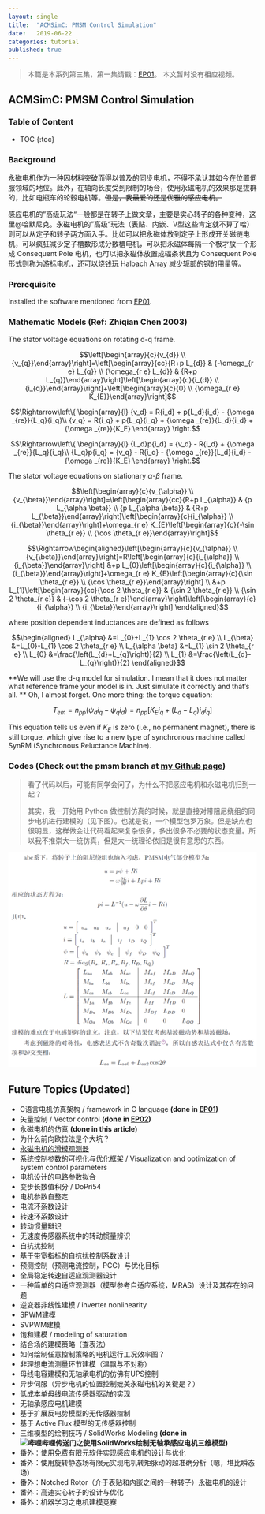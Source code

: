 ```yaml
---
layout: single
title:  "ACMSimC: PMSM Control Simulation"
date:   2019-06-22
categories: tutorial
published: true
---
```


> 本篇是本系列第三集，第一集请戳：[EP01](https://horychen.github.io/tutorial/AC-Machine-Simulation-Framework-in-C/)。
> 本文暂时没有相应视频。

## ACMSimC: PMSM Control Simulation

### Table of Content

* TOC
{:toc}
### Background

永磁电机作为一种因材料突破而得以普及的同步电机，不得不承认其如今在位置伺服领域的地位。此外，在轴向长度受到限制的场合，使用永磁电机的效果那是拔群的，比如电瓶车的轮毂电机等。~~但是，我最爱的还是优雅的感应电机。~~

感应电机的”高级玩法“一般都是在转子上做文章，主要是实心转子的各种变种，这里@哈默尼克。永磁电机的”高级“玩法（表贴、内嵌、V型这些肯定就不算了哈）则可以从定子和转子两方面入手。比如可以把永磁体放到定子上形成开关磁链电机，可以疯狂减少定子槽数形成分数槽电机，可以把永磁体每隔一个极才放一个形成 Consequent Pole 电机，也可以把永磁体放置成辐条状且为 Consequent Pole 形式则称为游标电机，还可以烧钱玩 Halbach Array 减少轭部的钢的用量等。



### Prerequisite

Installed the software mentioned from [EP01](https://horychen.github.io/tutorial/AC-Machine-Simulation-Framework-in-C/).



### Mathematic Models (Ref: Zhiqian Chen 2003)

The stator voltage equations on rotating d-q frame.

$$\left[\begin{array}{c}{v_{d}} \\ {v_{q}}\end{array}\right]=\left[\begin{array}{cc}{R+p L_{d}} & {-\omega_{r e} L_{q}} \\ {\omega_{r e} L_{d}} & {R+p L_{q}}\end{array}\right]\left[\begin{array}{c}{i_{d}} \\ {i_{q}}\end{array}\right]+\left[\begin{array}{c}{0} \\ {\omega_{r e} K_{E}}\end{array}\right]$$

$$\Rightarrow\left\{ \begin{array}{l}
{v_d} = R{i_d} + p{L_d}{i_d} - {\omega _{re}}{L_q}{i_q}\\
{v_q} = R{i_q} + p{L_q}{i_q} + {\omega _{re}}{L_d}{i_d} + {\omega _{re}}{K_E}
\end{array} \right.$$

$$\Rightarrow\left\{ \begin{array}{l}
{L_d}p{i_d} = {v_d} - R{i_d} + {\omega _{re}}{L_q}{i_q}\\
{L_q}p{i_q} = {v_q} - R{i_q} - {\omega _{re}}{L_d}{i_d} - {\omega _{re}}{K_E}
\end{array} \right.$$



The stator voltage equations on stationary $\alpha$-$\beta$ frame.

$$\left[\begin{array}{c}{v_{\alpha}} \\ {v_{\beta}}\end{array}\right]=\left[\begin{array}{cc}{R+p L_{\alpha}} & {p L_{\alpha \beta}} \\ {p L_{\alpha \beta}} & {R+p L_{\beta}}\end{array}\right]\left[\begin{array}{c}{i_{\alpha}} \\ {i_{\beta}}\end{array}\right]+\omega_{r e} K_{E}\left[\begin{array}{c}{-\sin \theta_{r e}} \\ {\cos \theta_{r e}}\end{array}\right]$$

$$\Rightarrow\begin{aligned}\left[\begin{array}{c}{v_{\alpha}} \\ {v_{\beta}}\end{array}\right]=R\left[\begin{array}{c}{i_{\alpha}} \\ {i_{\beta}}\end{array}\right] &+p L_{0}\left[\begin{array}{c}{i_{\alpha}} \\ {i_{\beta}}\end{array}\right]+\omega_{r e} K_{E}\left[\begin{array}{c}{\sin \theta_{r e}} \\ {\cos \theta_{r e}}\end{array}\right] \\ &+p L_{1}\left[\begin{array}{cc}{\cos 2 \theta_{r e}} & {\sin 2 \theta_{r e}} \\ {\sin 2 \theta_{r e}} & {-\cos 2 \theta_{r e}}\end{array}\right]\left[\begin{array}{c}{i_{\alpha}} \\ {i_{\beta}}\end{array}\right] \end{aligned}$$



where position dependent inductances are defined as follows

$$\begin{aligned} L_{\alpha} &=L_{0}+L_{1} \cos 2 \theta_{r e} \\ L_{\beta} &=L_{0}-L_{1} \cos 2 \theta_{r e} \\ L_{\alpha \beta} &=L_{1} \sin 2 \theta_{r e} \\ L_{0} &=\frac{\left(L_{d}+L_{q}\right)}{2} \\ L_{1} &=\frac{\left(L_{d}-L_{q}\right)}{2} \end{aligned}$$



**We will use the d-q model for simulation. I mean that it does not matter what reference frame your model is in. Just simulate it correctly and that’s all. ** Oh, I almost forget. One more thing: the torque equation:

$$T_{em}=n_{pp}\left(\psi_{d} i_{q}-\psi_{q} i_{d}\right)=n_{pp}\left[K_E i_{q}+\left(L_{d}-L_{q}\right) i_{d} i_{q}\right]$$

This equation tells us even if $K_E$ is zero (i.e., no permanent magnet), there is still torque, which give rise to a new type of synchronous machine called SynRM (Synchronous Reluctance Machine).



### Codes (Check out the pmsm branch at [my Github page](https://github.com/horychen/ACMSIMC_TUT))

> 看了代码以后，可能有同学会问了，为什么不把感应电机和永磁电机归到一起？
>
> 其实，我一开始用 Python 做控制仿真的时候，就是直接对带阻尼绕组的同步电机进行建模的（见下图）。也就是说，一个模型包罗万象。但是缺点也很明显，这样做会让代码看起来复杂很多，多出很多不必要的状态变量。所以我不推崇大一统仿真，但是大一统理论依旧是很有意思的东西。

![永磁感应大一统模型（摘自我的本科论文）](/assets/images/1561239593187.png)

## Future Topics (Updated)

- C语言电机仿真架构 / framework in C language **(done in [EP01](https://horychen.github.io/tutorial/AC-Machine-Simulation-Framework-in-C/))**
- 矢量控制 / Vector control **(done in [EP02](https://horychen.github.io/tutorial/ACMSimC-Field-Oriented-Control/))**
- 永磁电机的仿真 **(done in this article)**
- 为什么前向欧拉法是个大坑？
- [永磁电机的滑模观测器](https://www.zhihu.com/question/323600165)
- 系统控制参数的可视化与优化框架 / Visualization and optimization of system control parameters
- 电机设计的电路参数拟合
- 变步长数值积分 / DoPri54
- 电机参数自整定
- 电流环系数设计
- 转速环系数设计
- 转动惯量辩识
- 无速度传感器系统中的转动惯量辨识
- 自抗扰控制
- 基于带宽指标的自抗扰控制系数设计
- 预测控制（预测电流控制，PCC）与优化目标
- 全局稳定转速自适应观测器设计
- 一种简单的自适应观测器（模型参考自适应系统，MRAS）设计及其存在的问题
- 逆变器非线性建模 / inverter nonlinearity
- SPWM建模
- SVPWM建模
- 饱和建模 / modeling of saturation
- 结合场的建模策略（查表法）
- 如何绘制任意控制策略的电机运行工况效率图？
- 非理想电流测量环节建模（温飘与不对称）
- 母线电容建模和无轴承电机的仿佛有UPS控制
- 异步伺服（异步电机的位置控制媲美永磁电机的关键是？）
- 低成本单母线电流传感器驱动的实现
- 无轴承感应电机建模
- 基于扩展反电势模型的无传感器控制
- 基于 Active Flux 模型的无传感器控制
- 三维模型的绘制技巧 / SolidWorks Modeling **(done in ![哔哩哔哩传送门之使用SolidWorks绘制无轴承感应电机三维模型](https://www.bilibili.com/video/av55227896))**
- 番外：使用免费有限元软件实现感应电机的设计与优化
- 番外：使用旋转静态场有限元实现电机转矩脉动的超准确分析（嗯，堪比瞬态场）
- 番外：Notched Rotor（介于表贴和内嵌之间的一种转子）永磁电机的设计
- 番外：高速实心转子的设计与优化
- 番外：机器学习之电机建模竞赛

